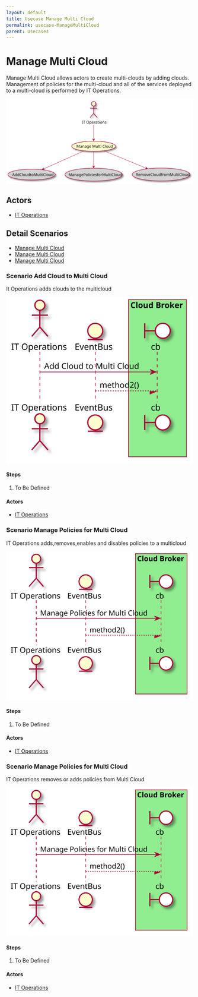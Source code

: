 ```yaml
---
layout: default
title: Usecase Manage Multi Cloud
permalink: usecase-ManageMultiCloud
parent: Usecases
---
```


# Manage Multi Cloud

Manage Multi Cloud allows actors to create multi-clouds by adding clouds. Management of policies for the multi-cloud and all of the services deployed to a multi-cloud is performed by IT Operations.

![Activities Diagram](./activities.svg)

## Actors

* [IT Operations](actor-itops)


## Detail Scenarios

* [Manage Multi Cloud](#scenario-AddCloudtoMultiCloud)
* [Manage Multi Cloud](#scenario-ManagePoliciesforMultiCloud)
* [Manage Multi Cloud](#scenario-RemoveCloudfromMultiCloud)

  
### Scenario Add Cloud to Multi Cloud

It Operations adds clouds to the multicloud

![Scenario nameNoSpaces](./AddCloudtoMultiCloud.svg)

#### Steps

1. To Be Defined


#### Actors

* [IT Operations](actor-itops)


### Scenario Manage Policies for Multi Cloud

IT Operations adds,removes,enables and disables policies to a multicloud

![Scenario nameNoSpaces](./ManagePoliciesforMultiCloud.svg)

#### Steps

1. To Be Defined


#### Actors

* [IT Operations](actor-itops)


### Scenario Manage Policies for Multi Cloud

IT Operations removes or adds policies from Multi Cloud

![Scenario nameNoSpaces](./ManagePoliciesforMultiCloud.svg)

#### Steps

1. To Be Defined


#### Actors

* [IT Operations](actor-itops)




